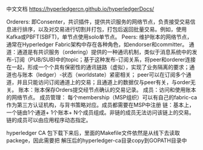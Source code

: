 中文文档
https://hyperledgercn.github.io/hyperledgerDocs/


Orderers: 即Consenter，共识插件，提供共识服务的网络节点，负责接受交易信息进行排序，以及对交易进行切割并打包，打包后返回批量交易。例如，使用Kafka或PBFT(SBFT)，单节点使用solo单节点。
Peers: 维护账本的网络节点，通常在Hyperledger Fabric架构中存在各种角色，如endorser和committer。
通道：通道是有共识服务（ordering）提供的一种通讯机制，类似于消息系统中的发布-订阅（PUB/SUB)中的topic；基于这种发布-订阅关系，将peer和orderer连接在一起，形成一个个具有保密性的通讯链路（虚拟），实现了业务隔离的要求；通道也与账本（ledger）-状态（worldstate）紧密相关； peer可以在订阅多个通道，并且只能访问订阅通道上的交易；且通道上的数据仅与peer有关，与order无关。
账本：账本保存Orders提交经节点确认的交易记录。
成员：访问和使用账本的网络节点。
成员管理： 每个membership（MSP组织）可以有自己的fabric-ca作为第三方认证机构，与背书策略对应。成员都需要在MSP中注册
链：基本上，一个链由1个通道+ 1个账本+ N个成员组成。非链的成员无法访问该链上的交易。链的成员可以由应用程序动态指定。



hyperledger CA 包下载下来后，里面的Makefile文件依然是从线下去读取packege，因此需要把
解压后的hyperledger-ca目录copy到GOPATH目录中
